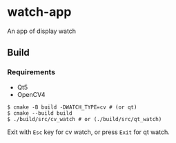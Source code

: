 # watch-app
An app of display watch

## Build

### Requirements

- Qt5
- OpenCV4

```shell
$ cmake -B build -DWATCH_TYPE=cv # (or qt)
$ cmake --build build
$ ./build/src/cv_watch # or (./build/src/qt_watch)
```

Exit with `Esc` key for cv watch, or press `Exit` for qt watch.